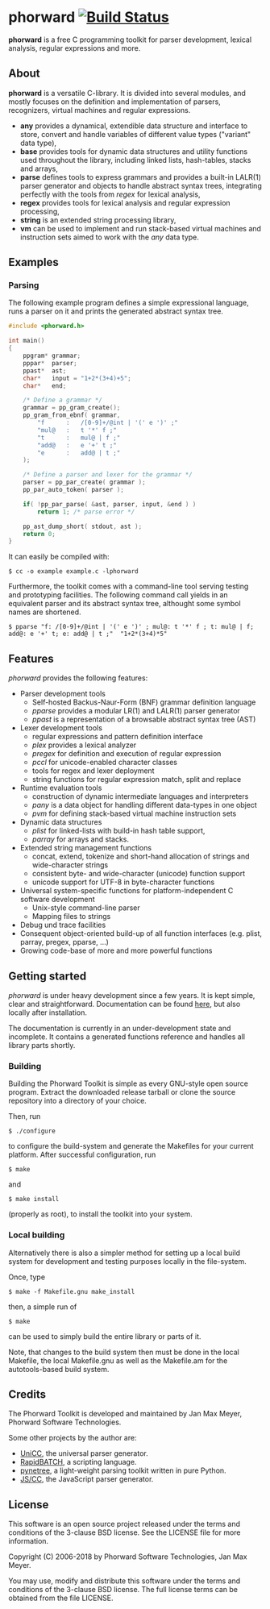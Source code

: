 # phorward [![Build Status](https://travis-ci.org/phorward/phorward.svg?branch=master)](https://travis-ci.org/phorward/phorward)

**phorward** is a free C programming toolkit for parser development, lexical analysis, regular expressions and more.

## About

**phorward** is a versatile C-library. It is divided into several modules, and mostly focuses on the definition and implementation of parsers, recognizers, virtual machines and regular expressions.

- **any** provides a dynamical, extendible data structure and interface to store, convert and handle variables of different value types ("variant" data type),
- **base** provides tools for dynamic data structures and utility functions used throughout the library, including linked lists, hash-tables, stacks and arrays,
- **parse** defines tools to express grammars and provides a built-in LALR(1) parser generator and objects to handle abstract syntax trees, integrating perfectly with the tools from *regex* for lexical analysis,
- **regex** provides tools for lexical analysis and regular expression processing,
- **string** is an extended string processing library,
- **vm** can be used to implement and run stack-based virtual machines and instruction sets aimed to work with the *any* data type.

## Examples

### Parsing

The following example program defines a simple expressional language, runs a parser on it and prints the generated abstract syntax tree.

```c
#include <phorward.h>

int main()
{
    ppgram* grammar;
    pppar*  parser;
    ppast*  ast;
    char*   input = "1+2*(3+4)+5";
    char*   end;

    /* Define a grammar */
    grammar = pp_gram_create();
    pp_gram_from_ebnf( grammar,
        "f      :   /[0-9]+/@int | '(' e ')' ;"
        "mul@   :   t '*' f ;"
        "t      :   mul@ | f ;"
        "add@   :   e '+' t ;"
        "e      :   add@ | t ;"
    );

    /* Define a parser and lexer for the grammar */
    parser = pp_par_create( grammar );
    pp_par_auto_token( parser );

    if( !pp_par_parse( &ast, parser, input, &end ) )
        return 1; /* parse error */

    pp_ast_dump_short( stdout, ast );
    return 0;
}
```

It can easily be compiled with:

	$ cc -o example example.c -lphorward

Furthermore, the toolkit comes with a command-line tool serving testing and prototyping facilities. The following command call yields in an equivalent parser and its abstract syntax tree, althought some symbol names are shortened.

	$ pparse "f: /[0-9]+/@int | '(' e ')' ; mul@: t '*' f ; t: mul@ | f; add@: e '+' t; e: add@ | t ;"  "1+2*(3+4)*5"

## Features

*phorward* provides the following features:

- Parser development tools
  - Self-hosted Backus-Naur-Form (BNF) grammar definition language
  - *pparse* provides a modular LR(1) and LALR(1) parser generator
  - *ppast* is a representation of a browsable abstract syntax tree (AST)
- Lexer development tools
  - regular expressions and pattern definition interface
  - *plex* provides a lexical analyzer
  - *pregex* for definition and execution of regular expression
  - *pccl* for unicode-enabled character classes
  - tools for regex and lexer deployment
  - string functions for regular expression match, split and replace
- Runtime evaluation tools
  - construction of dynamic intermediate languages and interpreters
  - *pany* is a data object for handling different data-types in one object
  - *pvm* for defining stack-based virtual machine instruction sets
- Dynamic data structures
  - *plist* for linked-lists with build-in hash table support,
  - *parray* for arrays and stacks.
- Extended string management functions
  - concat, extend, tokenize and short-hand allocation of strings and wide-character strings
  - consistent byte- and wide-character (unicode) function support
  - unicode support for UTF-8 in byte-character functions
- Universal system-specific functions for platform-independent C software development
  - Unix-style command-line parser
  - Mapping files to strings
- Debug und trace facilities
- Consequent object-oriented build-up of all function interfaces (e.g. plist, parray, pregex, pparse, ...)
- Growing code-base of more and more powerful functions

## Getting started

*phorward* is under heavy development since a few years. It is kept simple, clear and straightforward.
Documentation can be found [here](https://www.phorward-software.com/products/phorward/doc/phorward.html), but also locally after installation.

The documentation is currently in an under-development state and incomplete. It contains a generated functions reference and handles all library parts shortly.

### Building

Building the Phorward Toolkit is simple as every GNU-style open source program. Extract the downloaded release tarball or clone the source repository into a directory of your choice.

Then, run

	$ ./configure

to configure the build-system and generate the Makefiles for your current platform. After successful configuration, run

	$ make

and

    $ make install

(properly as root), to install the toolkit into your system.

### Local building

Alternatively there is also a simpler method for setting up a local build system for development and testing purposes locally in the file-system.

Once, type

	$ make -f Makefile.gnu make_install

then, a simple run of

	$ make

can be used to simply build the entire library or parts of it.

Note, that changes to the build system then must be done in the local Makefile, the local Makefile.gnu as well as the Makefile.am for the autotools-based build system.

## Credits

The Phorward Toolkit is developed and maintained by Jan Max Meyer, Phorward Software Technologies.

Some other projects by the author are:

- [UniCC](https://github.com/phorward/phorward), the universal parser generator.
- [RapidBATCH](https://github.com/phorward/rapidbatch), a scripting language.
- [pynetree](https://github.com/phorward/pynetree), a light-weight parsing toolkit written in pure Python.
- [JS/CC](https://jscc.brobston.com), the JavaScript parser generator.

## License

This software is an open source project released under the terms and conditions of the 3-clause BSD license. See the LICENSE file for more information.

Copyright (C) 2006-2018 by Phorward Software Technologies, Jan Max Meyer.

You may use, modify and distribute this software under the terms and conditions of the 3-clause BSD license. The full license terms can be obtained from the file LICENSE.

